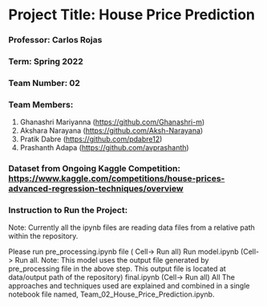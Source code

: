 # Project Title: House Price Prediction

### Professor: Carlos Rojas

### Term: Spring 2022

### Team Number: 02

### Team Members:

1. Ghanashri Mariyanna (https://github.com/Ghanashri-m) <br />
2. Akshara Narayana (https://github.com/Aksh-Narayana) <br />
3. Pratik Dabre (https://github.com/pdabre12) <br />
4. Prashanth Adapa (https://github.com/avprashanth) <br />

### Dataset from Ongoing Kaggle Competition: https://www.kaggle.com/competitions/house-prices-advanced-regression-techniques/overview

### Instruction to Run the Project:

Note: Currently all the ipynb files are reading data files from a relative path within the repository.

Please run pre_processing.ipynb file ( Cell-> Run all)
Run model.ipynb (Cell-> Run all. Note: This model uses the output file generated by pre_processing file in the above step. This output file is located at data/output path of the repository)
final.ipynb (Cell-> Run all)
All The approaches and techniques used are explained and combined in a single notebook file named, Team_02_House_Price_Prediction.ipynb.
